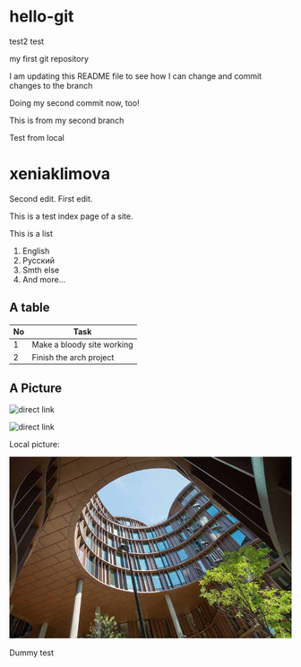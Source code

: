 # hello-git

test2
test

my first git repository

I am updating this README file to see how I can change and commit changes to the branch

Doing my second commit now, too!

This is from my second branch

Test from local

xeniaklimova
==============

Second edit.
First edit.

This is a test index page of a site.

This is a list

1. English
2. Русский
2. Smth else
2. And more...

A table
--------


No  |  Task
----|----------------
1   | Make a bloody site working
2   | Finish the arch project


A Picture
-----------

![direct link](https://media.architecturaldigest.com/photos/5716abe5d207ea4e41a3207b/master/w_1920%2Cc_limit/scottish-castles-01.jpg)


![direct link](https://i.pinimg.com/originals/b9/0e/06/b90e06db8424c26d832ebc980d5fdaa7.jpg)


Local picture:


![Axel towers](pics/axel_towers.jpg)

Dummy test
